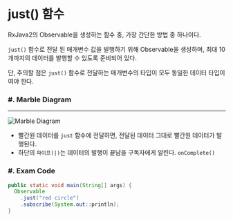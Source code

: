 # just() 함수

RxJava2의 Observable을 생성하는 함수 중, 가장 간단한 방법 중 하나이다.

`just()` 함수로 전달 된 매개변수 값을 발행하기 위해 Observable을 생성하며, 최대 10개까지의 데이터를 발행할 수 있도록 준비되어 있다.

단, 주의할 점은 `just()` 함수로 전달하는 매개변수의 타입이 모두 동일한 데이터 타입이여야 한다.

### \#. Marble Diagram
---
![Marble Diagram][marble-diagram]

* 빨간원 데이터를 `just` 함수에 전달하면, 전달된 데이터 그대로 빨간원 데이터가 발행된다.
* 하단의 `파이프(|)`는 데이터의 발행이 끝남을 구독자에게 알린다. `onComplete()`

### \#. Exam Code 
``` java
public static void main(String[] args) {
  Observable
    .just("red circle")
    .subscribe(System.out::println);
}
```

[marble-diagram]: http://reactivex.io/documentation/operators/images/just.c.png